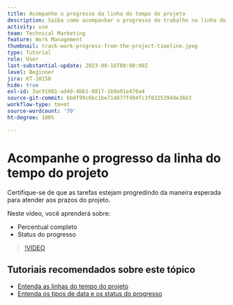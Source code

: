 ```yaml
---
title: Acompanhe o progresso da linha do tempo do projeto
description: Saiba como acompanhar o progresso do trabalho na linha do tempo do projeto no [!DNL  Workfront] usando Percentual concluído, Status, Atribuições ou Restrições.
activity: use
team: Technical Marketing
feature: Work Management
thumbnail: track-work-progress-from-the-project-timeline.jpeg
type: Tutorial
role: User
last-substantial-update: 2023-08-16T00:00:00Z
level: Beginner
jira: KT-10150
hide: true
exl-id: 3ac91981-ad48-4bb1-8817-1b9a91e476a4
source-git-commit: bbdf99c6bc1be714077fd94fc3f8325394de36b3
workflow-type: tm+mt
source-wordcount: '70'
ht-degree: 100%

---
```


# Acompanhe o progresso da linha do tempo do projeto

Certifique-se de que as tarefas estejam progredindo da maneira esperada para atender aos prazos do projeto.

Neste vídeo, você aprenderá sobre:

* Percentual completo
* Status do progresso

>[!VIDEO](https://video.tv.adobe.com/v/3438213/?quality=12&learn=on&enablevpops=1&captions=por_br)


## Tutoriais recomendados sobre este tópico

* [Entenda as linhas do tempo do projeto](/help/manage-work/project-timelines/understand-project-timelines.md)
* [Entenda os tipos de data e os status do progresso](/help/manage-work/project-timelines/understand-task-dates-and-progress-status.md)

